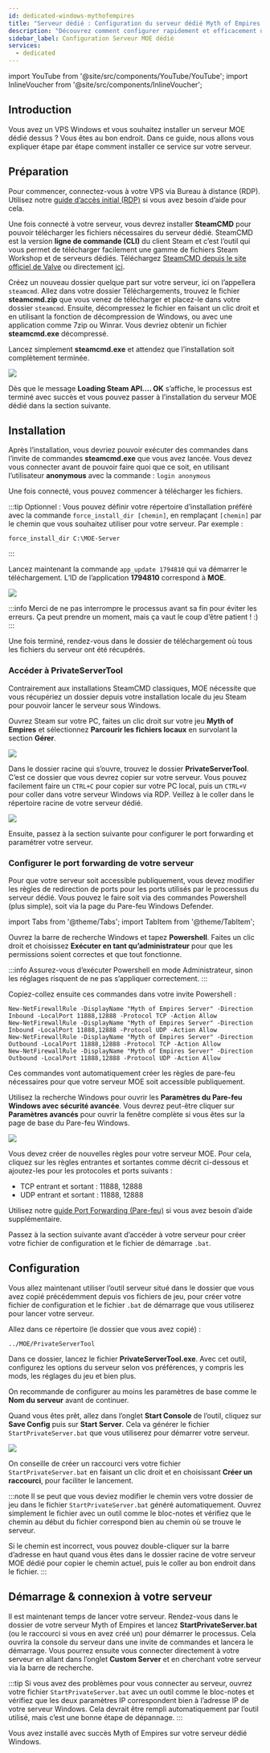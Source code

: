 ```yaml
---
id: dedicated-windows-mythofempires
title: "Serveur dédié : Configuration du serveur dédié Myth of Empires sous Windows"
description: "Découvrez comment configurer rapidement et efficacement un serveur dédié Myth of Empires sur votre VPS Windows → En savoir plus maintenant"
sidebar_label: Configuration Serveur MOE dédié
services:
  - dedicated
---
```


import YouTube from '@site/src/components/YouTube/YouTube';
import InlineVoucher from '@site/src/components/InlineVoucher';

## Introduction
Vous avez un VPS Windows et vous souhaitez installer un serveur MOE dédié dessus ? Vous êtes au bon endroit. Dans ce guide, nous allons vous expliquer étape par étape comment installer ce service sur votre serveur.

<YouTube videoId="ir3QNvwu7WY" imageSrc="https://screensaver01.zap-hosting.com/index.php/s/T3jP36eWcQgTmNy/preview" title="Comment configurer un serveur Myth Of Empires sur VPS Windows !" description="Vous comprenez mieux en voyant les choses en action ? On a ce qu’il vous faut ! Plongez dans notre vidéo qui vous explique tout. Que vous soyez pressé ou que vous préfériez apprendre de manière plus immersive !"/>

<InlineVoucher />

## Préparation
Pour commencer, connectez-vous à votre VPS via Bureau à distance (RDP). Utilisez notre [guide d’accès initial (RDP)](vserver-windows-userdp.md) si vous avez besoin d’aide pour cela.

Une fois connecté à votre serveur, vous devrez installer **SteamCMD** pour pouvoir télécharger les fichiers nécessaires du serveur dédié. SteamCMD est la version **ligne de commande (CLI)** du client Steam et c’est l’outil qui vous permet de télécharger facilement une gamme de fichiers Steam Workshop et de serveurs dédiés. Téléchargez [SteamCMD depuis le site officiel de Valve](https://developer.valvesoftware.com/wiki/SteamCMD) ou directement [ici](https://steamcdn-a.akamaihd.net/client/installer/steamcmd.zip).

Créez un nouveau dossier quelque part sur votre serveur, ici on l’appellera `steamcmd`. Allez dans votre dossier Téléchargements, trouvez le fichier **steamcmd.zip** que vous venez de télécharger et placez-le dans votre dossier `steamcmd`. Ensuite, décompressez le fichier en faisant un clic droit et en utilisant la fonction de décompression de Windows, ou avec une application comme 7zip ou Winrar. Vous devriez obtenir un fichier **steamcmd.exe** décompressé.

Lancez simplement **steamcmd.exe** et attendez que l’installation soit complètement terminée.

![](https://github.com/zaphosting/docs/assets/42719082/ffb8e8a1-26e3-4d16-9baf-938e17ec1613)

Dès que le message **Loading Steam API.... OK** s’affiche, le processus est terminé avec succès et vous pouvez passer à l’installation du serveur MOE dédié dans la section suivante.

## Installation

Après l’installation, vous devriez pouvoir exécuter des commandes dans l’invite de commandes **steamcmd.exe** que vous avez lancée. Vous devez vous connecter avant de pouvoir faire quoi que ce soit, en utilisant l’utilisateur **anonymous** avec la commande : `login anonymous`

Une fois connecté, vous pouvez commencer à télécharger les fichiers.

:::tip
Optionnel : Vous pouvez définir votre répertoire d’installation préféré avec la commande `force_install_dir [chemin]`, en remplaçant `[chemin]` par le chemin que vous souhaitez utiliser pour votre serveur. Par exemple : 
```
force_install_dir C:\MOE-Server
```
:::

Lancez maintenant la commande `app_update 1794810` qui va démarrer le téléchargement. L’ID de l’application **1794810** correspond à **MOE**.

![](https://github.com/zaphosting/docs/assets/42719082/29931eec-fd19-4806-88dc-69e585e42370)

:::info
Merci de ne pas interrompre le processus avant sa fin pour éviter les erreurs. Ça peut prendre un moment, mais ça vaut le coup d’être patient ! :)
:::

Une fois terminé, rendez-vous dans le dossier de téléchargement où tous les fichiers du serveur ont été récupérés.

### Accéder à PrivateServerTool

Contrairement aux installations SteamCMD classiques, MOE nécessite que vous récupériez un dossier depuis votre installation locale du jeu Steam pour pouvoir lancer le serveur sous Windows.

Ouvrez Steam sur votre PC, faites un clic droit sur votre jeu **Myth of Empires** et sélectionnez **Parcourir les fichiers locaux** en survolant la section **Gérer**.

![](https://screensaver01.zap-hosting.com/index.php/s/Cmj325wLSWgNGif/preview)

Dans le dossier racine qui s’ouvre, trouvez le dossier **PrivateServerTool**. C’est ce dossier que vous devrez copier sur votre serveur. Vous pouvez facilement faire un `CTRL+C` pour copier sur votre PC local, puis un `CTRL+V` pour coller dans votre serveur Windows via RDP. Veillez à le coller dans le répertoire racine de votre serveur dédié.

![](https://screensaver01.zap-hosting.com/index.php/s/sXdqCYW2QnKrReN/preview)

Ensuite, passez à la section suivante pour configurer le port forwarding et paramétrer votre serveur.

### Configurer le port forwarding de votre serveur

Pour que votre serveur soit accessible publiquement, vous devez modifier les règles de redirection de ports pour les ports utilisés par le processus du serveur dédié. Vous pouvez le faire soit via des commandes Powershell (plus simple), soit via la page du Pare-feu Windows Defender.

import Tabs from '@theme/Tabs';
import TabItem from '@theme/TabItem';

<Tabs>
<TabItem value="powershell" label="Via Powershell" default>

Ouvrez la barre de recherche Windows et tapez **Powershell**. Faites un clic droit et choisissez **Exécuter en tant qu’administrateur** pour que les permissions soient correctes et que tout fonctionne.

:::info
Assurez-vous d’exécuter Powershell en mode Administrateur, sinon les réglages risquent de ne pas s’appliquer correctement.
:::

Copiez-collez ensuite ces commandes dans votre invite Powershell :
```
New-NetFirewallRule -DisplayName "Myth of Empires Server" -Direction Inbound -LocalPort 11888,12888 -Protocol TCP -Action Allow
New-NetFirewallRule -DisplayName "Myth of Empires Server" -Direction Inbound -LocalPort 11888,12888 -Protocol UDP -Action Allow
New-NetFirewallRule -DisplayName "Myth of Empires Server" -Direction Outbound -LocalPort 11888,12888 -Protocol TCP -Action Allow
New-NetFirewallRule -DisplayName "Myth of Empires Server" -Direction Outbound -LocalPort 11888,12888 -Protocol UDP -Action Allow
```

Ces commandes vont automatiquement créer les règles de pare-feu nécessaires pour que votre serveur MOE soit accessible publiquement.

</TabItem>

<TabItem value="windefender" label="Via Windows Defender">

Utilisez la recherche Windows pour ouvrir les **Paramètres du Pare-feu Windows avec sécurité avancée**. Vous devrez peut-être cliquer sur **Paramètres avancés** pour ouvrir la fenêtre complète si vous êtes sur la page de base du Pare-feu Windows.

![](https://github.com/zaphosting/docs/assets/42719082/5fb9f943-7e51-4d8f-9df4-2f5ff60857d3)

Vous devez créer de nouvelles règles pour votre serveur MOE. Pour cela, cliquez sur les règles entrantes et sortantes comme décrit ci-dessous et ajoutez-les pour les protocoles et ports suivants :
- TCP entrant et sortant : 11888, 12888
- UDP entrant et sortant : 11888, 12888

Utilisez notre [guide Port Forwarding (Pare-feu)](vserver-windows-port.md) si vous avez besoin d’aide supplémentaire.

</TabItem>
</Tabs>

Passez à la section suivante avant d’accéder à votre serveur pour créer votre fichier de configuration et le fichier de démarrage `.bat`.

## Configuration

Vous allez maintenant utiliser l’outil serveur situé dans le dossier que vous avez copié précédemment depuis vos fichiers de jeu, pour créer votre fichier de configuration et le fichier `.bat` de démarrage que vous utiliserez pour lancer votre serveur.

Allez dans ce répertoire (le dossier que vous avez copié) :
```
../MOE/PrivateServerTool
```

Dans ce dossier, lancez le fichier **PrivateServerTool.exe**. Avec cet outil, configurez les options du serveur selon vos préférences, y compris les mods, les réglages du jeu et bien plus.

On recommande de configurer au moins les paramètres de base comme le **Nom du serveur** avant de continuer.

Quand vous êtes prêt, allez dans l’onglet **Start Console** de l’outil, cliquez sur **Save Config** puis sur **Start Server**. Cela va générer le fichier `StartPrivateServer.bat` que vous utiliserez pour démarrer votre serveur.

![](https://screensaver01.zap-hosting.com/index.php/s/TtcAbW6ZEWNyjXS/preview)

On conseille de créer un raccourci vers votre fichier `StartPrivateServer.bat` en faisant un clic droit et en choisissant **Créer un raccourci**, pour faciliter le lancement.

:::note
Il se peut que vous deviez modifier le chemin vers votre dossier de jeu dans le fichier `StartPrivateServer.bat` généré automatiquement. Ouvrez simplement le fichier avec un outil comme le bloc-notes et vérifiez que le chemin au début du fichier correspond bien au chemin où se trouve le serveur.

Si le chemin est incorrect, vous pouvez double-cliquer sur la barre d’adresse en haut quand vous êtes dans le dossier racine de votre serveur MOE dédié pour copier le chemin actuel, puis le coller au bon endroit dans le fichier.
:::

## Démarrage & connexion à votre serveur

Il est maintenant temps de lancer votre serveur. Rendez-vous dans le dossier de votre serveur Myth of Empires et lancez **StartPrivateServer.bat** (ou le raccourci si vous en avez créé un) pour démarrer le processus. Cela ouvrira la console du serveur dans une invite de commandes et lancera le démarrage. Vous pourrez ensuite vous connecter directement à votre serveur en allant dans l’onglet **Custom Server** et en cherchant votre serveur via la barre de recherche.

:::tip
Si vous avez des problèmes pour vous connecter au serveur, ouvrez votre fichier `StartPrivateServer.bat` avec un outil comme le bloc-notes et vérifiez que les deux paramètres IP correspondent bien à l’adresse IP de votre serveur Windows. Cela devrait être rempli automatiquement par l’outil utilisé, mais c’est une bonne étape de dépannage.
:::

Vous avez installé avec succès Myth of Empires sur votre serveur dédié Windows.

<InlineVoucher />